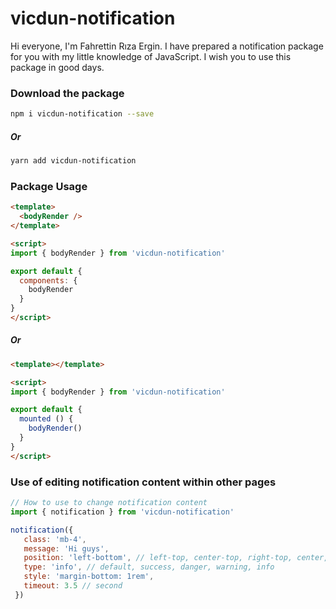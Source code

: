 # vicdun-notification
Hi everyone, I'm Fahrettin Rıza Ergin.
I have prepared a notification package for you with my little knowledge of JavaScript. 
I wish you to use this package in good days. 

### Download the package 
```sh
npm i vicdun-notification --save
```
##### Or
```sh
yarn add vicdun-notification
```

### Package Usage

```html
<template>
  <bodyRender />
</template>

<script>
import { bodyRender } from 'vicdun-notification'

export default {
  components: {
    bodyRender
  }
}
</script>
```
##### Or

```html
<template></template>

<script>
import { bodyRender } from 'vicdun-notification'

export default {
  mounted () {
    bodyRender()
  }
}
</script>
```
### Use of editing notification content within other pages
```javascript 
// How to use to change notification content
import { notification } from 'vicdun-notification'

notification({
   class: 'mb-4',
   message: 'Hi guys',
   position: 'left-bottom', // left-top, center-top, right-top, center, left-bottom, center-bottom, right-bottom
   type: 'info', // default, success, danger, warning, info
   style: 'margin-bottom: 1rem',
   timeout: 3.5 // second
 })

```
